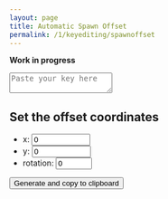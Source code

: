 ```yaml
---
layout: page
title: Automatic Spawn Offset
permalink: /1/keyediting/spawnoffset
---
```

**Work in progress**

<textarea placeholder="Paste your key here" class="center" id="main-textarea">
</textarea>

## Set the offset coordinates
* x: <input type="number" min="-1000000" max="1000000" value="0" id="x">
* y: <input type="number" min="-1000000" max="1000000" value="0" id="y">
* rotation: <input type="number" min="0" max="355" value="0" id="r"> <i id="rotation-indicator" class="fa-solid fa-arrow-up"></i>

<button class="center" id="btn">Generate and copy to clipboard</button>

<script type="module" src="{{ site.url }}/assets/keyediting/spawnOffset.mjs"></script>